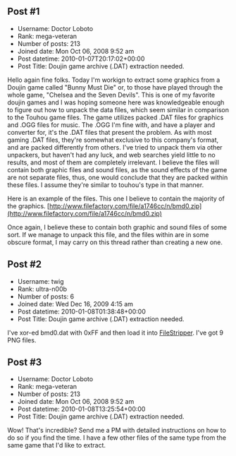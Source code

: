 ## Post #1
- Username: Doctor Loboto
- Rank: mega-veteran
- Number of posts: 213
- Joined date: Mon Oct 06, 2008 9:52 am
- Post datetime: 2010-01-07T20:17:02+00:00
- Post Title: Doujin game archive (.DAT) extraction needed.

Hello again fine folks. Today I'm workign to extract some graphics from a Doujin game called "Bunny Must Die" or, to those have played through the whole game, "Chelsea and the Seven Devils". This is one of my favorite doujin games and I was hoping someone here was knowledgeable enough to figure out how to unpack the data files, which seem similar in comparison to the Touhou game files. The game utilizes packed .DAT files for graphics and .OGG files for music. The .OGG I'm fine with, and have a player and converter for, it's the .DAT files that present the problem. As with most gaming .DAT files, they're somewhat exclusive to this company's format, and are packed differently from others. I've tried to unpack them via other unpackers, but haven't had any luck, and web searches yield little to no results, and most of them are completely irrelevant. I believe the files will contain both graphic files and sound files, as the sound effects of the game are not separate files, thus, one would conclude that they are packed within these files. I assume they're similar to touhou's type in that manner.

Here is an example of the files. This one I believe to contain the majority of the graphics.
[http://www.filefactory.com/file/a1746cc/n/bmd0.zip](http://www.filefactory.com/file/a1746cc/n/bmd0.zip)

Once again, I believe these to contain both graphic and sound files of some sort. If we manage to unpack this file, and the files within are in some obscure format, I may carry on this thread rather than creating a new one.
## Post #2
- Username: twig
- Rank: ultra-n00b
- Number of posts: 6
- Joined date: Wed Dec 16, 2009 4:15 am
- Post datetime: 2010-01-08T01:38:48+00:00
- Post Title: Doujin game archive (.DAT) extraction needed.

I've xor-ed bmd0.dat with 0xFF and then load it into [FileStripper](http://turvy.dommel.be/FileStripper.rar).
I've got 9 PNG files.

[](http://f.imagehost.org/view/0494/bmd0005A3E4C) [](http://i.imagehost.org/view/0411/bmd0005E32D3) [](http://f.imagehost.org/view/0558/bmd00056B0A3) 
[](http://f.imagehost.org/view/0723/bmd0002AB4EB) [](http://g.imagehost.org/view/0805/bmd0002E701D) [](http://f.imagehost.org/view/0160/bmd000000018) 
[](http://g.imagehost.org/view/0601/bmd00043DB16) [](http://g.imagehost.org/view/0736/bmd000184B23) [](http://g.imagehost.org/view/0288/bmd0000520F4)
## Post #3
- Username: Doctor Loboto
- Rank: mega-veteran
- Number of posts: 213
- Joined date: Mon Oct 06, 2008 9:52 am
- Post datetime: 2010-01-08T13:25:54+00:00
- Post Title: Doujin game archive (.DAT) extraction needed.

Wow! That's incredible? Send me a PM with detailed instructions on how to do so if you find the time. I have a few other files of the same type from the same game that I'd like to extract.

